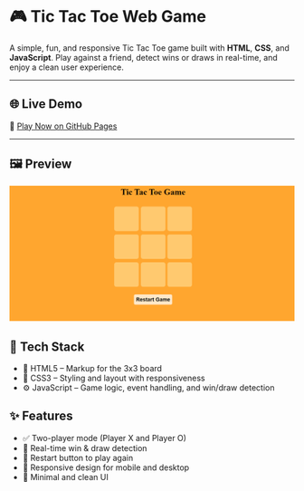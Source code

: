 # 🎮 Tic Tac Toe Web Game

A simple, fun, and responsive Tic Tac Toe game built with **HTML**, **CSS**, and **JavaScript**. Play against a friend, detect wins or draws in real-time, and enjoy a clean user experience.

---

## 🌐 Live Demo

 🔗 [Play Now on GitHub Pages](https://mubeen2005.github.io/Tic-Tac-Toe/)


---

## 🖼️ Preview
![Tic Tac Toe](tic-tac-tio.PNG)
  



## 🧰 Tech Stack

- 🧱 HTML5 – Markup for the 3x3 board
- 🎨 CSS3 – Styling and layout with responsiveness
- ⚙️ JavaScript – Game logic, event handling, and win/draw detection


## ✨ Features

- ✅ Two-player mode (Player X and Player O)
- 🧠 Real-time win & draw detection
- 🔁 Restart button to play again
- 📱 Responsive design for mobile and desktop
- 🎨 Minimal and clean UI

